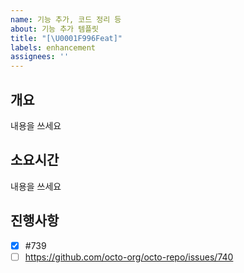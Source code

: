 ```yaml
---
name: 기능 추가, 코드 정리 등
about: 기능 추가 템플릿
title: "[\U0001F996Feat]"
labels: enhancement
assignees: ''
---
```


## 개요

내용을 쓰세요

## 소요시간

내용을 쓰세요

## 진행사항

- [x] #739
- [ ] https://github.com/octo-org/octo-repo/issues/740
